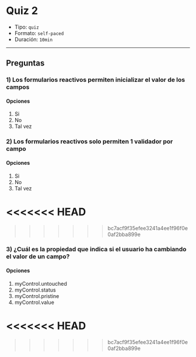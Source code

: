 # Quiz 2

- Tipo: `quiz`
- Formato: `self-paced`
- Duración: `10min`

***

## Preguntas

### 1) Los formularios reactivos permiten inicializar el valor de los campos

#### Opciones

1. Si
2. No
3. Tal vez

<solution style="display:none;">1</solution>

### 2) Los formularios reactivos solo permiten 1 validador por campo

#### Opciones

1. Si
2. No
3. Tal vez

<<<<<<< HEAD
<solution style="display:none;">4</solution>
=======
<solution style="display:none;">2</solution>
>>>>>>> bc7acf9f35efee3241a4ee1f96f0e0af2bba899e

### 3) ¿Cuál es la propiedad que indica si el usuario ha cambiando el valor de un campo?

#### Opciones

1. myControl.untouched
2. myControl.status
3. myControl.pristine
4. myControl.value

<<<<<<< HEAD
<solution style="display:none;">4</solution>
=======
<solution style="display:none;">3</solution>
>>>>>>> bc7acf9f35efee3241a4ee1f96f0e0af2bba899e
